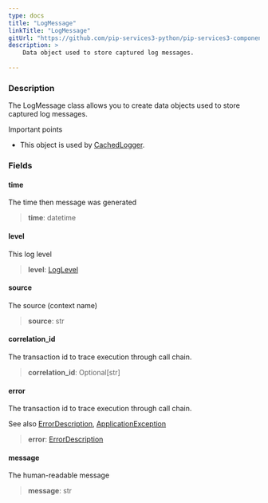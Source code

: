 ```yaml
---
type: docs
title: "LogMessage"
linkTitle: "LogMessage"
gitUrl: "https://github.com/pip-services3-python/pip-services3-components-python"
description: >
    Data object used to store captured log messages.
   
---
```


### Description

The LogMessage class allows you to create data objects used to store captured log messages.

Important points

- This object is used by [CachedLogger](../cached-logger).

### Fields

<span class="hide-title-link">

#### time
The time then message was generated
> **time**: datetime

#### level
This log level
> **level**: [LogLevel](../log_level)

#### source
The source (context name)
> **source**: str

#### correlation_id
The transaction id to trace execution through call chain.
> **correlation_id**: Optional[str]

#### error
The transaction id to trace execution through call chain.

See also [ErrorDescription](../../../commons/errors/error_description), [ApplicationException](../../../commons/errors/application_exception)
> **error**: [ErrorDescription](../../../commons/errors/error_description)

#### message
The human-readable message
> **message**: str

</span>
